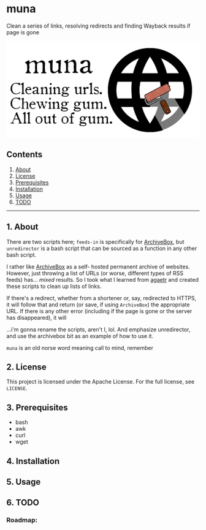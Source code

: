 # muna

Clean a series of links, resolving redirects and finding Wayback results if page is gone

![agaetr logo](https://raw.githubusercontent.com/uriel1998/muna/master/muna-open-graph.png "logo")

## Contents
 1. [About](#1-about)
 2. [License](#2-license)
 3. [Prerequisites](#3-prerequisites)
 4. [Installation](#4-installation)
 5. [Usage](#5-usage)
 6. [TODO](#6-todo)

***

## 1. About

There are two scripts here; `feeds-in` is specifically for [ArchiveBox](https://github.com/pirate/ArchiveBox), 
but `unredirector` is a bash script that can be sourced as a function in any other 
bash script.

I rather like [ArchiveBox](https://github.com/pirate/ArchiveBox) as a self-
hosted permanent archive of websites. However, just throwing a list of URLs 
(or worse, different types of RSS feeds) has... *mixed* results. So I took 
what I learned from [agaetr](https://github.com/uriel1998/agaetr) and created 
these scripts to clean up lists of links. 

If there's a redirect, whether from a shortener or, say, redirected to HTTPS, 
it will follow that and return (or save, if using `ArchiveBox`) the 
appropriate URL. If there is any other error (including if the page is gone or 
the server has disappeared), it will 


...i'm gonna rename the scripts, aren't I, lol.  And emphasize unredirector, and 
use the archivebox bit as an example of how to use it.

`muna` is an old norse word meaning call to mind, remember

## 2. License

This project is licensed under the Apache License. For the full license, see `LICENSE`.

## 3. Prerequisites

* bash
* awk
* curl 
* wget


## 4. Installation


## 5. Usage

## 6. TODO


### Roadmap:

